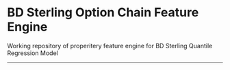 # BD Sterling Option Chain Feature Engine

Working repository of properitery feature engine for BD Sterling Quantile Regression Model

---

